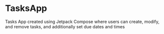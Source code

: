 # TasksApp
 Tasks App created using Jetpack Compose where users can create, modify, and remove tasks, and additionally set due dates and times

